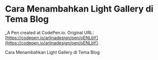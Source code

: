 # Cara Menambahkan Light Gallery di Tema Blog
 _A Pen created at CodePen.io. Original URL: [https://codepen.io/arlinadesign/pen/oENLbY](https://codepen.io/arlinadesign/pen/oENLbY).

 Cara Menambahkan Light Gallery di Tema Blog